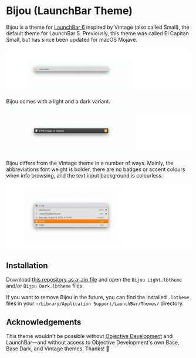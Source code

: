 # Bijou (LaunchBar Theme)

Bijou is a theme for [LaunchBar 6][lb] inspired by Vintage (also called Small),
the default theme for LaunchBar 5. Previously, this theme was called El Capitan
Small, but has since been updated for macOS Mojave.

![LaunchBar with Bijou Light enabled](Images/Simple.jpg)

Bijou comes with a light and a dark variant.

![Using instant send with Bijou Dark](Images/InstantSendDark.jpg)

Bijou differs from the Vintage theme in a number of ways. Mainly, the
abbreviations font weight is bolder, there are no badges or accent colours when
info browsing, and the text input background is colourless.

![Info browsing with the Bijou Light theme](Images/ExtraInfo.jpg)

## Installation

Download [this repository as a .zip file][dl]  and open the `Bijou
Light.lbtheme` and/or `Bijou Dark.lbtheme` files. 

If you want to remove Bijou in the future, you can find the installed `.lbtheme`
files in your `~/Library/Application Support/LaunchBar/Themes/` directory.

## Acknowledgements

This theme wouldn't be possible without [Objective Development][od] and
LaunchBar—and without access to Objective Development's own Base, Base Dark, and
Vintage themes. Thanks! 🦀

[dl]: https://github.com/benjaminwil/bijou/archive/master.zip
[lb]: https://www.obdev.at/products/launchbar/index.html
[od]: https://www.obdev.at

